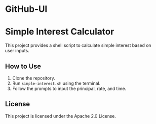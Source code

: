 # GitHub-UI

# Simple Interest Calculator
This project provides a shell script to calculate simple interest based on user inputs.

## How to Use
1. Clone the repository.
2. Run `simple-interest.sh` using the terminal.
3. Follow the prompts to input the principal, rate, and time.

## License
This project is licensed under the Apache 2.0 License.
